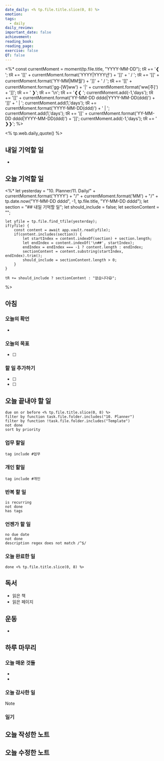 ```yaml
---
date_daily: <% tp.file.title.slice(0, 8) %>
emotion: 
tags:
  - daily
daily_review: 
important_date: false
achievement: 
reading_book: 
reading_page: 
exercise: false
QT: false
---
```


<%*
const currentMoment = moment(tp.file.title, "YYYY-MM-DD"); 
tR += '❮ '; 
tR += '[[' + currentMoment.format('YYYY|YYYY년') + ']]' + ' / '; 
tR += '[[' + currentMoment.format('YY-MM|MM월') + ']]' + ' / '; 
tR += '[[' + currentMoment.format('gg-[W]ww') + '|' + currentMoment.format('ww[주]') + ']]'; 
tR += ' ❯'; 
tR += '\n'; 
tR += '❮❮ '; 
currentMoment.add(-1,'days');
tR += '[[' + currentMoment.format('YY-MM-DD dddd|YYYY-MM-DD(ddd)') + ']]' + ' | '; 
currentMoment.add(1,'days'); 
tR += currentMoment.format('YYYY-MM-DD(ddd)') + ' | '; 
currentMoment.add(1,'days'); 
tR += '[[' + currentMoment.format('YY-MM-DD dddd|YYYY-MM-DD(ddd)') + ']]'; 
currentMoment.add(-1,'days'); 
tR += ' ❯❯'; 
%>

<% tp.web.daily_quote() %>

## 내일 기억할 일
-
## 오늘 기억할 일
<%*
	let yesterday = "10. Planner/11. Daily/" + currentMoment.format('YYYY') + "/" + currentMoment.format('MM') + "/" + tp.date.now("YY-MM-DD dddd", -1, tp.file.title, "YY-MM-DD dddd");
	let section = "## 내일 기억할 일";
	let should_include = false;
	let sectionContent = "";

	let yfile = tp.file.find_tfile(yesterday);
	if(yfile) {
		const content = await app.vault.read(yfile);
		if(content.includes(section)) {
			let startIndex = content.indexOf(section) + section.length;
			let endIndex = content.indexOf('\n##', startIndex);
			endIndex = endIndex === -1 ? content.length : endIndex;
			sectionContent = content.substring(startIndex, endIndex).trim();
			should_include = sectionContent.length > 0;
		}
	}

	tR += should_include ? sectionContent : "없습니다😄";
%>

## 아침
### 오늘의 확언
-
### 오늘의 목표
- [ ] 
### 할 일 추가하기
- [ ] 
- [ ] 

## 오늘 끝내야 할 일
```tasks
due on or before <% tp.file.title.slice(0, 8) %>
filter by function task.file.folder.includes("10. Planner")
filter by function !task.file.folder.includes("Template")
not done
sort by priority
```
### 업무 할일
```tasks
tag include #업무
```
### 개인 할일
```tasks
tag include #개인 
```

### 반복 할 일
```tasks
is recurring
not done
has tags
```

### 언젠가 할 일
```tasks
no due date
not done
description regex does not match /^$/
```

### 오늘 완료한 일
```tasks
done <% tp.file.title.slice(0, 8) %>
```

## 독서
- 읽은 책
- 읽은 페이지

## 운동
- 

## 하루 마무리
### 오늘 매운 것들
- 
- 
### 오늘 감사한 일
>[!note]
>
### 일기

## 오늘 작성한 노트
## 오늘 수정한 노트